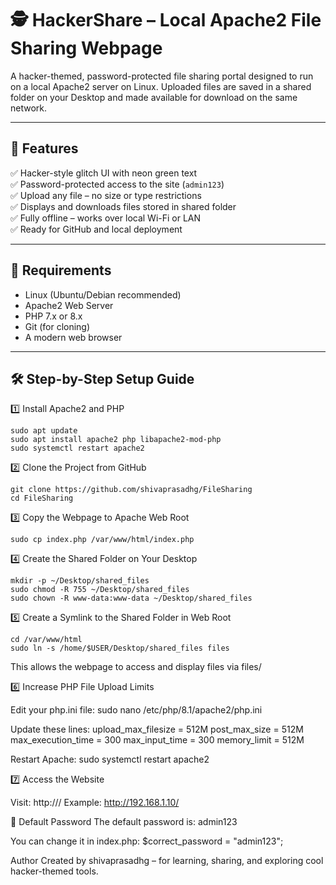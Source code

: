# 🕵️ HackerShare – Local Apache2 File Sharing Webpage

A hacker-themed, password-protected file sharing portal designed to run on a local Apache2 server on Linux. Uploaded files are saved in a shared folder on your Desktop and made available for download on the same network.

---

## 🚀 Features

✅ Hacker-style glitch UI with neon green text  
✅ Password-protected access to the site (`admin123`)  
✅ Upload any file – no size or type restrictions  
✅ Displays and downloads files stored in shared folder  
✅ Fully offline – works over local Wi-Fi or LAN  
✅ Ready for GitHub and local deployment  

---

## 🧰 Requirements

- Linux (Ubuntu/Debian recommended)
- Apache2 Web Server
- PHP 7.x or 8.x
- Git (for cloning)
- A modern web browser

---

## 🛠️ Step-by-Step Setup Guide

1️⃣ Install Apache2 and PHP

    sudo apt update
    sudo apt install apache2 php libapache2-mod-php
    sudo systemctl restart apache2

2️⃣ Clone the Project from GitHub

    git clone https://github.com/shivaprasadhg/FileSharing
    cd FileSharing

3️⃣ Copy the Webpage to Apache Web Root

    sudo cp index.php /var/www/html/index.php

4️⃣ Create the Shared Folder on Your Desktop

    mkdir -p ~/Desktop/shared_files
    sudo chmod -R 755 ~/Desktop/shared_files
    sudo chown -R www-data:www-data ~/Desktop/shared_files

5️⃣ Create a Symlink to the Shared Folder in Web Root

    cd /var/www/html
    sudo ln -s /home/$USER/Desktop/shared_files files

This allows the webpage to access and display files via files/

6️⃣ Increase PHP File Upload Limits

Edit your php.ini file:
    sudo nano /etc/php/8.1/apache2/php.ini

Update these lines:
    upload_max_filesize = 512M
    post_max_size = 512M
    max_execution_time = 300
    max_input_time = 300
    memory_limit = 512M

Restart Apache:
    sudo systemctl restart apache2

7️⃣ Access the Website

Visit:
http://<your-local-IP>/
    Example: http://192.168.1.10/

🔐 Default Password
The default password is: admin123

You can change it in index.php:
    $correct_password = "admin123";

Author
Created by shivaprasadhg – for learning, sharing, and exploring cool hacker-themed tools.




